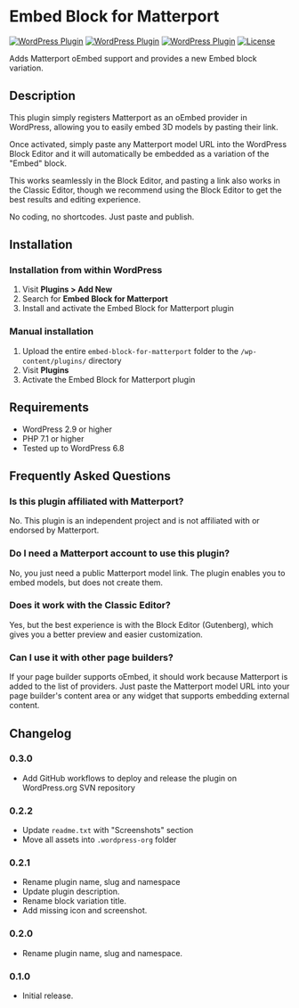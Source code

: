 # Embed Block for Matterport

[![WordPress Plugin](https://img.shields.io/wordpress/plugin/v/embed-block-for-matterport.svg)](https://wordpress.org/plugins/embed-block-for-matterport/)
[![WordPress Plugin](https://img.shields.io/wordpress/plugin/dt/embed-block-for-matterport.svg)](https://wordpress.org/plugins/embed-block-for-matterport/)
[![WordPress Plugin](https://img.shields.io/wordpress/plugin/r/embed-block-for-matterport.svg)](https://wordpress.org/plugins/embed-block-for-matterport/)
[![License](https://img.shields.io/badge/license-GPLv2-blue.svg)](http://www.gnu.org/licenses/gpl-2.0.html)

Adds Matterport oEmbed support and provides a new Embed block variation.

## Description

This plugin simply registers Matterport as an oEmbed provider in WordPress, allowing you to easily embed 3D models by pasting their link.

Once activated, simply paste any Matterport model URL into the WordPress Block Editor and it will automatically be embedded as a variation of the "Embed" block.

This works seamlessly in the Block Editor, and pasting a link also works in the Classic Editor, though we recommend using the Block Editor to get the best results and editing experience.

No coding, no shortcodes. Just paste and publish.

## Installation

### Installation from within WordPress

1. Visit **Plugins > Add New**
2. Search for **Embed Block for Matterport**
3. Install and activate the Embed Block for Matterport plugin

### Manual installation

1. Upload the entire `embed-block-for-matterport` folder to the `/wp-content/plugins/` directory
2. Visit **Plugins**
3. Activate the Embed Block for Matterport plugin

## Requirements

-   WordPress 2.9 or higher
-   PHP 7.1 or higher
-   Tested up to WordPress 6.8

## Frequently Asked Questions

### Is this plugin affiliated with Matterport?

No. This plugin is an independent project and is not affiliated with or endorsed by Matterport.

### Do I need a Matterport account to use this plugin?

No, you just need a public Matterport model link. The plugin enables you to embed models, but does not create them.

### Does it work with the Classic Editor?

Yes, but the best experience is with the Block Editor (Gutenberg), which gives you a better preview and easier customization.

### Can I use it with other page builders?

If your page builder supports oEmbed, it should work because Matterport is added to the list of providers. Just paste the Matterport model URL into your page builder's content area or any widget that supports embedding external content.

## Changelog

### 0.3.0

-   Add GitHub workflows to deploy and release the plugin on WordPress.org SVN repository

### 0.2.2

-   Update `readme.txt` with "Screenshots" section
-   Move all assets into `.wordpress-org` folder

### 0.2.1

-   Rename plugin name, slug and namespace
-   Update plugin description.
-   Rename block variation title.
-   Add missing icon and screenshot.

### 0.2.0

-   Rename plugin name, slug and namespace.

### 0.1.0

-   Initial release.

